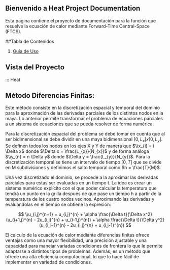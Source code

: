 ##  Bienvenido a Heat Project Documentation

Esta pagina contiene el proyecto de documentación para la función que resuelve la ecuación de calor mediante Forward-Time Central-Space (FTCS).

##Tabla de Contenidos

1. [Guía de Uso](reference.md)

## Vista del Proyecto


::: Heat


## Método Diferencias Finitas:

Este método consiste en la discretización espacial y temporal del dominio para la aproximación de las derivadas parciales de los distintos nodos en la maya. Lo anterior permite transformar el problema de ecuaciones parciales a un sistema de ecuaciones que se pueda resolver de forma numérica.

Para la discretización espacial del problema se debe tomar en cuenta que al ser bidimensional se debe dividir en una maya bidimensional $[ 0 , L_{x} ] x  [ 0 , L_{y} ]$. Se definen todos los nodos en los ejes X y Y de manera que $\\x_{i} = i \Delta x$ donde $\Delta x = \frac{L_{x}}{N_{x}}$ y de forma análoga $\\y_{n} = n \Delta y$ donde $\Delta y = \frac{L_{y}}{N_{y}}$. Para la discretización temporal se tiene un intervalo de tiempo $[ 0 , T ]$ que se divide en M subdivisiones y definimos el salto temporal como $h = \frac{T}{M}$.


Una vez discretizado el dominio, se procede a la aproximar las derivadas parciales para estas ser evaluadas en un tiempo t. La idea es crear un sistema numérico explícito con el que poder calcular la temperatura que tendrá un punto en la grilla después de que pase un tiempo h a partir de la temperatura de los cuatro nodos vecinos. Aproximando las derivadas y evaluandolas en el tiempo se obtiene la expresión:

$$
\\u_{i,j}^{n+1} = u_{i,j}^{n} + \alpha \frac{\Delta t}{\Delta x^2} (u_{i+1,j}^{n} - 2u_{i,j}^{n} + u_{i-1,j}^{n}) + \alpha \frac{\Delta t}{\Delta y^2} (u_{i,j+1}^{n} - 2u_{i,j}^{n} + u_{i,j-1}^{n})
$$

El calculo de la ecuación de calor mediante diferencias finitas ofrece ventajas como una mayor flexibilidad, una precisión ajustable y una capacidad para manejar variadas condiciones de frontera lo que le permite adaptarse a distintos tipos de problemas. Además, es un método que ofrece una alta eficiencia computacional, lo que lo hace fácil de implementar en variedad de condiciones.


